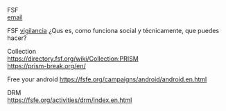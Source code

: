 
FSF   
[email](https://emailselfdefense.fsf.org/es/)



FSF 
[vigilancia](https://www.fsf.org/campaigns/surveillance) ¿Qus es, como funciona social y técnicamente, que puedes hacer?

Collection  
https://directory.fsf.org/wiki/Collection:PRISM  
https://prism-break.org/en/  


Free your android
https://fsfe.org/campaigns/android/android.en.html



DRM  
https://fsfe.org/activities/drm/index.en.html
